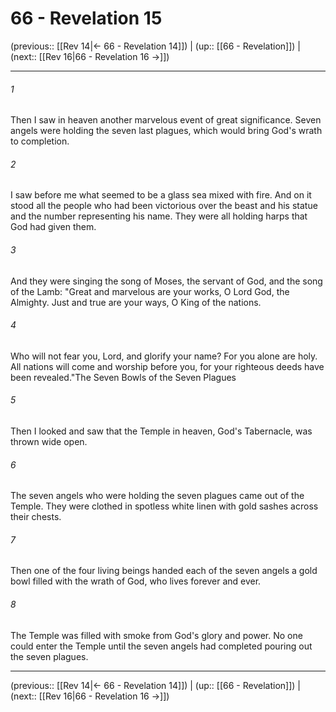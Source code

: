 # 66 - Revelation 15

(previous:: [[Rev 14|← 66 - Revelation 14]]) | (up:: [[66 - Revelation]]) | (next:: [[Rev 16|66 - Revelation 16 →]])

***


###### 1 
Then I saw in heaven another marvelous event of great significance. Seven angels were holding the seven last plagues, which would bring God's wrath to completion. 

###### 2 
I saw before me what seemed to be a glass sea mixed with fire. And on it stood all the people who had been victorious over the beast and his statue and the number representing his name. They were all holding harps that God had given them. 

###### 3 
And they were singing the song of Moses, the servant of God, and the song of the Lamb: "Great and marvelous are your works, O Lord God, the Almighty. Just and true are your ways, O King of the nations. 

###### 4 
Who will not fear you, Lord, and glorify your name? For you alone are holy. All nations will come and worship before you, for your righteous deeds have been revealed."The Seven Bowls of the Seven Plagues 

###### 5 
Then I looked and saw that the Temple in heaven, God's Tabernacle, was thrown wide open. 

###### 6 
The seven angels who were holding the seven plagues came out of the Temple. They were clothed in spotless white linen with gold sashes across their chests. 

###### 7 
Then one of the four living beings handed each of the seven angels a gold bowl filled with the wrath of God, who lives forever and ever. 

###### 8 
The Temple was filled with smoke from God's glory and power. No one could enter the Temple until the seven angels had completed pouring out the seven plagues.

***

(previous:: [[Rev 14|← 66 - Revelation 14]]) | (up:: [[66 - Revelation]]) | (next:: [[Rev 16|66 - Revelation 16 →]])
